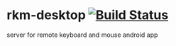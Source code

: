 # rkm-desktop [![Build Status](https://travis-ci.org/zVolt/rkm-desktop.svg?branch=master)](https://travis-ci.org/zVolt/rkm-desktop)
server for remote keyboard and mouse android app
